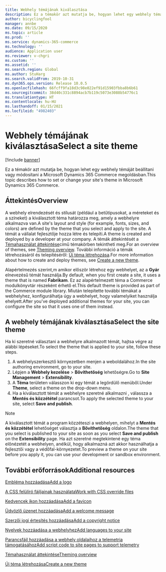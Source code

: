 ```yaml
---
title: Webhely témájának kiválasztása
description: Ez a témakör azt mutatja be, hogyan lehet egy webhely témáját beállítani vagy módosítani a Microsoft Dynamics 365 Commerce megoldásban.
author: bicyclingfool
manager: annbe
ms.date: 09/15/2020
ms.topic: article
ms.prod: ''
ms.service: dynamics-365-commerce
ms.technology: ''
audience: Application user
ms.reviewer: v-chgri
ms.custom: ''
ms.assetid: ''
ms.search.region: Global
ms.author: StuHarg
ms.search.validFrom: 2019-10-31
ms.dyn365.ops.version: Release 10.0.5
ms.openlocfilehash: 66fcff9fa18d3c98e022ef91d15903fbba8b6b61
ms.sourcegitcommit: 38d40c331c8894acb7b119c5073e3088b54776c1
ms.translationtype: HT
ms.contentlocale: hu-HU
ms.lasthandoff: 01/15/2021
ms.locfileid: "4982403"
---
```

# <a name="select-a-site-theme"></a><span data-ttu-id="96304-103">Webhely témájának kiválasztása</span><span class="sxs-lookup"><span data-stu-id="96304-103">Select a site theme</span></span>

[!include [banner](includes/banner.md)]

<span data-ttu-id="96304-104">Ez a témakör azt mutatja be, hogyan lehet egy webhely témáját beállítani vagy módosítani a Microsoft Dynamics 365 Commerce megoldásban.</span><span class="sxs-lookup"><span data-stu-id="96304-104">This topic describes how to set or change your site's theme in Microsoft Dynamics 365 Commerce.</span></span>

## <a name="overview"></a><span data-ttu-id="96304-105">Áttekintés</span><span class="sxs-lookup"><span data-stu-id="96304-105">Overview</span></span>

<span data-ttu-id="96304-106">A webhely elrendezését és stílusát (például a betűtípusokat, a méreteket és a színeket) a kiválasztott téma határozza meg, amely a webhelyre alkalmazva van.</span><span class="sxs-lookup"><span data-stu-id="96304-106">A site's layout and style (for example, fonts, sizes, and colors) are defined by the theme that you select and apply to the site.</span></span> <span data-ttu-id="96304-107">A témát a vállalat fejlesztője hozza létre és telepíti.</span><span class="sxs-lookup"><span data-stu-id="96304-107">A theme is created and deployed by a developer at your company.</span></span> <span data-ttu-id="96304-108">A témák áttekintését a [Témahasználat áttekintése](e-commerce-extensibility/theming.md)című témakörben tekintheti meg.</span><span class="sxs-lookup"><span data-stu-id="96304-108">For an overview of themes, see [Theming overview](e-commerce-extensibility/theming.md).</span></span> <span data-ttu-id="96304-109">További információ a témák létrehozásáról és telepítéséről: [Új téma létrehozása](e-commerce-extensibility/create-theme.md).</span><span class="sxs-lookup"><span data-stu-id="96304-109">For more information about how to create and deploy themes, see [Create a new theme](e-commerce-extensibility/create-theme.md).</span></span>

<span data-ttu-id="96304-110">Alapértelmezés szerint,m amikor először létrehoz egy webhelyet, az a **Gyár** elnevezésű témát használja.</span><span class="sxs-lookup"><span data-stu-id="96304-110">By default, when you first create a site, it uses a theme that is named **Fabrikam**.</span></span> <span data-ttu-id="96304-111">Ez az alapértelmezett téma a Commerce modulkönyvtár részeként érhető el.</span><span class="sxs-lookup"><span data-stu-id="96304-111">This default theme is provided as part of the Commerce module library.</span></span> <span data-ttu-id="96304-112">Miután telepítette további témákat a webhelyhez, konfigurálhatja úgy a webhelyet, hogy valamelyiket használja ehelyett.</span><span class="sxs-lookup"><span data-stu-id="96304-112">After you've deployed additional themes for your site, you can configure the site so that it uses one of them instead.</span></span>

## <a name="select-the-site-theme"></a><span data-ttu-id="96304-113">A webhely témájának kiválasztása</span><span class="sxs-lookup"><span data-stu-id="96304-113">Select the site theme</span></span>

<span data-ttu-id="96304-114">Ha ki szeretné választani a webhelyre alkalmazott témát, hajtsa végre az alábbi lépéseket.</span><span class="sxs-lookup"><span data-stu-id="96304-114">To select the theme that is applied to your site, follow these steps.</span></span>

1. <span data-ttu-id="96304-115">A webhelyszerkesztő környezetben menjen a weboldalához.</span><span class="sxs-lookup"><span data-stu-id="96304-115">In the site authoring environment, go to your site.</span></span>
1. <span data-ttu-id="96304-116">Lépjen a **Webhely kezelése** \> **Bővíthetőség** lehetőségre.</span><span class="sxs-lookup"><span data-stu-id="96304-116">Go to **Site Management** \> **Extensibility**.</span></span>
1. <span data-ttu-id="96304-117">A **Téma** területen válasszon ki egy témát a legördülő menüből.</span><span class="sxs-lookup"><span data-stu-id="96304-117">Under **Theme**, select a theme on the drop-down menu.</span></span>
1. <span data-ttu-id="96304-118">Ha a kiválasztott témát a webhelyre szeretné alkalmazni , válassza a **Mentés és közzététel** parancsot.</span><span class="sxs-lookup"><span data-stu-id="96304-118">To apply the selected theme to your site, select **Save and publish**.</span></span>

> [!NOTE]
> <span data-ttu-id="96304-119">A kiválasztott témát a program közzéteszi a webhelyen, mihelyt a **Mentés és közzététel** lehetőséget választja a **Bővíthetőség** oldalon.</span><span class="sxs-lookup"><span data-stu-id="96304-119">The theme that you select is published to your site as soon as you select **Save and publish** on the **Extensibility** page.</span></span> <span data-ttu-id="96304-120">Ha azt szeretné megtekintené egy téma előnézetét a webhelyen, anélkül, hogy alkalmazná azt akkor használhatja a fejlesztői vagy a védőfal-környezetet.</span><span class="sxs-lookup"><span data-stu-id="96304-120">To preview a theme on your site before you apply it, you can use your development or sandbox environment.</span></span>

## <a name="additional-resources"></a><span data-ttu-id="96304-121">További erőforrások</span><span class="sxs-lookup"><span data-stu-id="96304-121">Additional resources</span></span>

[<span data-ttu-id="96304-122">Embléma hozzáadása</span><span class="sxs-lookup"><span data-stu-id="96304-122">Add a logo</span></span>](add-logo.md)

[<span data-ttu-id="96304-123">A CSS felülíró fájljainak használata</span><span class="sxs-lookup"><span data-stu-id="96304-123">Work with CSS override files</span></span>](css-override-files.md)

[<span data-ttu-id="96304-124">Kedvencek ikon hozzáadása</span><span class="sxs-lookup"><span data-stu-id="96304-124">Add a favicon</span></span>](add-favicon.md)

[<span data-ttu-id="96304-125">Üdvözlő üzenet hozzáadása</span><span class="sxs-lookup"><span data-stu-id="96304-125">Add a welcome message</span></span>](add-welcome-message.md)

[<span data-ttu-id="96304-126">Szerzői jogi értesítés hozzáadása</span><span class="sxs-lookup"><span data-stu-id="96304-126">Add a copyright notice</span></span>](add-copyright-notice.md)

[<span data-ttu-id="96304-127">Nyelvek hozzáadása a webhelyhez</span><span class="sxs-lookup"><span data-stu-id="96304-127">Add languages to your site</span></span>](add-languages-to-site.md)

[<span data-ttu-id="96304-128">Parancsfájl hozzáadása a webhely oldalaihoz a telemetria támogatásához</span><span class="sxs-lookup"><span data-stu-id="96304-128">Add script code to site pages to support telemetry</span></span>](add-telemetry.md)

[<span data-ttu-id="96304-129">Témahasználat áttekintése</span><span class="sxs-lookup"><span data-stu-id="96304-129">Theming overview</span></span>](e-commerce-extensibility/theming.md)

[<span data-ttu-id="96304-130">Új téma létrehozása</span><span class="sxs-lookup"><span data-stu-id="96304-130">Create a new theme</span></span>](e-commerce-extensibility/create-theme.md)


